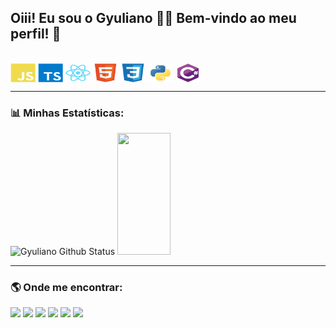 ## Oiii! Eu sou o Gyuliano 👨‍💻 Bem-vindo ao meu perfil! 🚀

<div style="display: inline_block"><br>
  <img align="center" alt="Gyuliano-Js" height="30" width="40" src="https://raw.githubusercontent.com/devicons/devicon/master/icons/javascript/javascript-plain.svg">
  <img align="center" alt="Gyuliano-Ts" height="30" width="40" src="https://raw.githubusercontent.com/devicons/devicon/master/icons/typescript/typescript-plain.svg">
  <img align="center" alt="Gyuliano-React" height="30" width="40" src="https://raw.githubusercontent.com/devicons/devicon/master/icons/react/react-original.svg">
  <img align="center" alt="Gyuliano-HTML" height="30" width="40" src="https://raw.githubusercontent.com/devicons/devicon/master/icons/html5/html5-original.svg">
  <img align="center" alt="Gyuliano-CSS" height="30" width="40" src="https://raw.githubusercontent.com/devicons/devicon/master/icons/css3/css3-original.svg">
  <img align="center" alt="Gyuliano-Python" height="30" width="40" src="https://raw.githubusercontent.com/devicons/devicon/master/icons/python/python-original.svg">
  <img align="center" alt="Gyuliano-Csharp" height="30" width="40" src="https://raw.githubusercontent.com/devicons/devicon/master/icons/csharp/csharp-original.svg">
</div>

---

### 📊 Minhas Estatísticas:
<div>
  <img width="49%" height="195px" src="https://github-readme-stats.vercel.app/api?username=GyulianoDev&show_icons=true&count_private=true&hide_border=true&title_color=1abc9c&icon_color=1abc9c&text_color=ffffff&bg_color=000000" alt="Gyuliano Github Status" /> 
  <img width="41%" height="195px" src="https://github-readme-stats.vercel.app/api/top-langs/?username=GyulianoDev&layout=compact&hide_border=true&title_color=1abc9c&text_color=ffffff&bg_color=000000" />
</div>


---

### 🌎 Onde me encontrar:
<div> 
  <a href="https://www.youtube.com/seu_canal" target="_blank"><img src="https://img.shields.io/badge/YouTube-FF0000?style=for-the-badge&logo=youtube&logoColor=white" target="_blank"></a>
  <a href="https://instagram.com/seu_instagram" target="_blank"><img src="https://img.shields.io/badge/-Instagram-%23E4405F?style=for-the-badge&logo=instagram&logoColor=white" target="_blank"></a>
  <a href="https://www.twitch.tv/seu_twitch" target="_blank"><img src="https://img.shields.io/badge/Twitch-9146FF?style=for-the-badge&logo=twitch&logoColor=white" target="_blank"></a>
  <a href="https://discord.gg/seu_discord" target="_blank"><img src="https://img.shields.io/badge/Discord-7289DA?style=for-the-badge&logo=discord&logoColor=white" target="_blank"></a> 
  <a href = "mailto:seuemail@gmail.com"><img src="https://img.shields.io/badge/-Gmail-%23333?style=for-the-badge&logo=gmail&logoColor=white" target="_blank"></a>
  <a href="https://www.linkedin.com/in/seu_linkedin" target="_blank"><img src="https://img.shields.io/badge/-LinkedIn-%230077B5?style=for-the-badge&logo=linkedin&logoColor=white" target="_blank"></a> 
</div>
